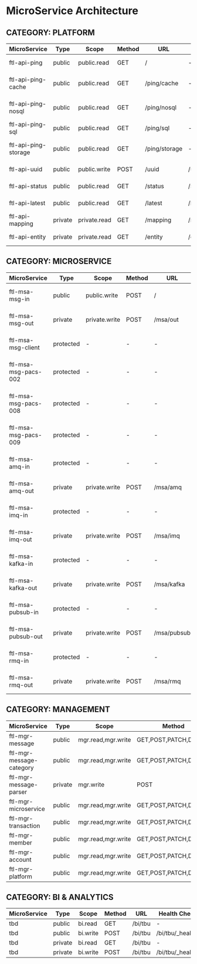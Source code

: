 # MicroService Architecture

## CATEGORY: PLATFORM

MicroService | Type | Scope | Method | URL | Health Check | Details
-------------|------|-------|--------|-----|--------------|--------
ftl-api-ping | public | public.read | GET | / | - | [ftl-api-ping.md](ftl-api-ping.md)
ftl-api-ping-cache | public | public.read | GET | /ping/cache | - | [ftl-api-ping-cache.md](ftl-api-ping.md)
ftl-api-ping-nosql | public | public.read | GET | /ping/nosql | - | [ftl-api-ping-nosql.md](ftl-api-ping.md)
ftl-api-ping-sql | public | public.read | GET | /ping/sql | - | [ftl-api-ping-sql.md](ftl-api-ping.md)
ftl-api-ping-storage | public | public.read | GET | /ping/storage | - | [ftl-api-ping-storage.md](ftl-api-ping.md)
ftl-api-uuid | public | public.write | POST | /uuid | /uuid/_healthy | [ftl-api-uuid.md](ftl-api-uuid.md)
ftl-api-status | public | public.read | GET | /status | /status/_healthy | [ftl-api-status.md](ftl-api-status.md)
ftl-api-latest | public | public.read | GET | /latest | /latest/_healthy | [ftl-api-latest.md](ftl-api-latest.md)
ftl-api-mapping | private | private.read | GET | /mapping | /mapping/_healthy | [ftl-api-mapping.md](ftl-api-mapping.md)
ftl-api-entity | private | private.read | GET | /entity | /entity/_healthy | [ftl-api-entity.md](ftl-api-entity.md)

## CATEGORY: MICROSERVICE

MicroService | Type | Scope | Method | URL | Health Check | Details
-------------|------|-------|--------|-----|--------------|--------
ftl-msa-msg-in | public | public.write | POST | / | /msa/in/_healthy | [ftl-msa-msg-in.md](ftl-msa-msg-in.md)
ftl-msa-msg-out | private | private.write | POST | /msa/out | /msa/out/_healthy | [ftl-msa-msg-out.md](ftl-msa-msg-out.md)
ftl-msa-msg-client | protected | - | - | - | - | [ftl-msa-msg-client.md](ftl-msa-msg-client.md)
ftl-msa-msg-pacs-002 | protected | - | - | - | - | [ftl-msa-msg-pacs-002.md](ftl-msa-msg-pacs-002.md)
ftl-msa-msg-pacs-008 | protected | - | - | - | - | [ftl-msa-msg-pacs-008.md](ftl-msa-msg-pacs-008.md)
ftl-msa-msg-pacs-009 | protected | - | - | - | - | [ftl-msa-msg-pacs-009.md](ftl-msa-msg-pacs-009.md)
ftl-msa-amq-in | protected | - | - | - | - | [ftl-msa-amq-in.md](ftl-msa-amq-in.md)
ftl-msa-amq-out | private | private.write | POST | /msa/amq | /msa/amq/_healthy | [ftl-msa-amq-out.md](ftl-msa-amq-out.md)
ftl-msa-imq-in | protected | - | - | - | - | [ftl-msa-imq-in.md](ftl-msa-imq-in.md)
ftl-msa-imq-out | private | private.write | POST | /msa/imq | /msa/imq/_healthy | [ftl-msa-imq-out.md](ftl-msa-imq-out.md)
ftl-msa-kafka-in | protected | - | - | - | - | [ftl-msa-kafka-in.md](ftl-msa-kafka-in.md)
ftl-msa-kafka-out | private | private.write | POST | /msa/kafka | /msa/kafka/_healthy | [ftl-msa-kafka-out.md](ftl-msa-kafka-out.md)
ftl-msa-pubsub-in | protected | - | - | - | - | [ftl-msa-pubsub-in.md](ftl-msa-pubsub-in.md)
ftl-msa-pubsub-out | private | private.write | POST | /msa/pubsub |/msa/pubsub/_healthy | [ftl-msa-pubsub-out.md](ftl-msa-pubsub-out.md)
ftl-msa-rmq-in | protected | - | - | - | - | [ftl-msa-rmq-in.md](ftl-msa-rmq-in.md)
ftl-msa-rmq-out | private | private.write | POST | /msa/rmq | /msa/rmq/_healthy | [ftl-msa-rmq-out.md](ftl-msa-rmq-out.md)

## CATEGORY: MANAGEMENT

MicroService | Type | Scope | Method | URL | Health Check | Details
-------------|------|-------|--------|-----|--------------|--------
ftl-mgr-message | public | mgr.read,mgr.write | GET,POST,PATCH,DELETE | /mgr/message | /mgr/message/_healthy | [ftl-mgr-message.md](ftl-mgr-message.md)
ftl-mgr-message-category | public | mgr.read,mgr.write | GET,POST,PATCH,DELETE | /mgr/message/category | /mgr/message/category/_healthy | [ftl-mgr-message-category.md](ftl-mgr-message-category.md)
ftl-mgr-message-parser | private | mgr.write | POST | /mgr/message/parser | /mgr/message/parser/_healthy | [ftl-mgr-message-parser.md](ftl-mgr-message-parser.md)
ftl-mgr-microservice | public | mgr.read,mgr.write | GET,POST,PATCH,DELETE | /mgr/microservice | /mgr/microservice/_healthy | [ftl-mgr-microservice.md](ftl-mgr-microservice.md)
ftl-mgr-transaction | public | mgr.read,mgr.write | GET,POST,PATCH,DELETE | /mgr/transaction | /mgr/transaction/_healthy | [ftl-mgr-transaction.md](ftl-mgr-transaction.md)
ftl-mgr-member | public | mgr.read,mgr.write | GET,POST,PATCH,DELETE | /mgr/member | /mgr/member/_healthy | [ftl-mgr-member.md](ftl-mgr-member.md)
ftl-mgr-account | public | mgr.read,mgr.write | GET,POST,PATCH,DELETE | /mgr/account | /mgr/account/_healthy | [ftl-mgr-account.md](ftl-mgr-account.md)
ftl-mgr-platform | public | mgr.read,mgr.write | GET,POST,PATCH,DELETE | /mgr/platform | /mgr/platform/_healthy | [ftl-mgr-platform.md](ftl-mgr-platform.md)

## CATEGORY: BI & ANALYTICS

MicroService | Type | Scope | Method | URL | Health Check | Details
-------------|------|-------|--------|-----|--------------|--------
tbd | public | bi.read | GET | /bi/tbu | - | -
tbd | public | bi.write | POST | /bi/tbu | /bi/tbu/_healthy | -
tbd | private | bi.read | GET | /bi/tbu | - | -
tbd | private | bi.write | POST | /bi/tbu | /bi/tbu/_healthy | -
